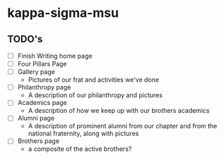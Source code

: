 # kappa-sigma-msu

## TODO's
* [ ] Finish Writing home page
* [ ] Four Pillars Page
* [ ] Gallery page
  * Pictures of our frat and activities we've done
* [ ] Philanthropy page
  * A description of our philanthropy and pictures
* [ ] Academics page
  * A description of how we keep up with our brothers academics
* [ ] Alumni page
  * A description of prominent alumni from our chapter and from the national fraternity, along with pictures
* [ ] Brothers page
  * a composite of the active brothers?
